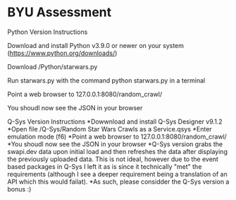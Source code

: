 # BYU Assessment
  
Python Version Instructions
  
  Download and install Python v3.9.0 or newer on your system (https://www.python.org/downloads/)
  
  Download /Python/starwars.py
  
  Run starwars.py with the command python starwars.py in a terminal
  
  Point a web browser to 127.0.0.1:8080/random_crawl/
  
  You shoudl now see the JSON in your browser
  
Q-Sys Version Instructions
  *Dowwnload and install Q-Sys Designer v9.1.2
  *Open file /Q-Sys/Random Star Wars Crawls as a Service.qsys
  *Enter emulation mode (f6)
  *Point a web browser to 127.0.0.1:8080/random_crawl/
  *You shoudl now see the JSON in your browser
  *Q-Sys version grabs the swapi.dev data upon initial load and then refreshes the data after displaying the previously uploaded data.  This is not ideal, however due to the event based packages in Q-Sys I left it as is since it technically "met" the requirements (although I see a deeper requirement being a translation of an API which this would failat).
  *As such, please considder the Q-Sys version a bonus :)
